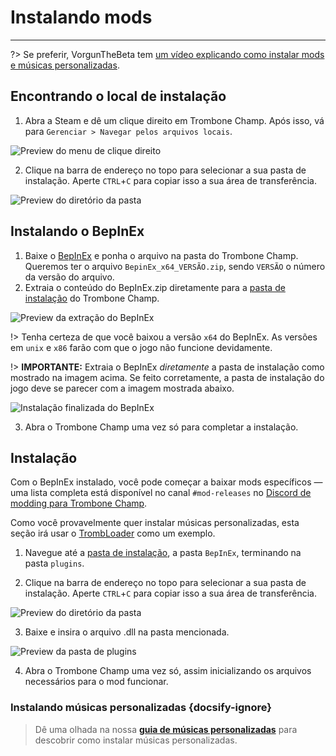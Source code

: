 # Instalando mods
---

?> Se preferir, VorgunTheBeta tem [um vídeo explicando como instalar mods e músicas personalizadas](https://youtu.be/pSwNSGx-P5c).

## Encontrando o local de instalação
1. Abra a Steam e dê um clique direito em Trombone Champ. Após isso, vá para `Gerenciar > Navegar pelos arquivos locais`.

![Preview do menu de clique direito](../docs/files/localfilescontext.png)

2. Clique na barra de endereço no topo para selecionar a sua pasta de instalação. Aperte `CTRL`+`C` para copiar isso a sua área de transferência.

![Preview do diretório da pasta](../docs/files/copyfolderpath.png)

## Instalando o BepInEx

1. Baixe o [BepInEx](https://github.com/BepInEx/BepInEx/releases/latest) e ponha o arquivo na pasta do Trombone Champ. Queremos ter o arquivo `BepinEx_x64_VERSÃO.zip`, sendo `VERSÃO` o número da versão do arquivo.
2. Extraia o conteúdo do BepInEx.zip diretamente para a [pasta de instalação](##finding-install-location) do Trombone Champ.

![Preview da extração do BepInEx](../docs/files/bepinexextract.png)

!> Tenha certeza de que você baixou a versão `x64` do BepInEx. As versões em `unix` e `x86` farão com que o jogo não funcione devidamente.

!> **IMPORTANTE:** Extraia o BepInEx *diretamente* a pasta de instalação como mostrado na imagem acima. Se feito corretamente, a pasta de instalação do jogo deve se parecer com a imagem mostrada abaixo.

![Instalação finalizada do BepInEx](../docs/files/finishedbepinex.png)

3. Abra o Trombone Champ uma vez só para completar a instalação.

## Instalação

Com o BepInEx instalado, você pode começar a baixar mods específicos — uma lista completa está disponível no canal `#mod-releases` no [Discord de modding para Trombone Champ](https://discord.gg/KVzKRsbetJ).

Como você provavelmente quer instalar músicas personalizadas, esta seção irá usar o [TrombLoader](https://github.com/NyxTheShield/TrombLoader/releases/latest) como um exemplo.

1. Navegue até a [pasta de instalação](###finding-install-location), a pasta `BepInEx`, terminando na pasta `plugins`.

2. Clique na barra de endereço no topo para selecionar a sua pasta de instalação. Aperte `CTRL`+`C` para copiar isso a sua área de transferência.

![Preview do diretório da pasta](../docs/files/copyfolderpathplugins.png)

3. Baixe e insira o arquivo .dll na pasta mencionada.

![Preview da pasta de plugins](../docs/files/pluginswithtrombloader.png)

4. Abra o Trombone Champ uma vez só, assim inicializando os arquivos necessários para o mod funcionar.

### Instalando músicas personalizadas {docsify-ignore}

> Dê uma olhada na nossa [**guia de músicas personalizadas**](installing-songs) para descobrir como instalar músicas personalizadas.